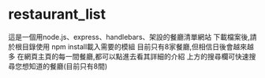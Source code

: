 # restaurant_list
這是一個用node.js、express、handlebars、架設的餐廳清單網站
下載檔案後,請於根目錄使用 npm install載入需要的模組
目前只有8家餐廳,但相信日後會越來越多
在網頁主頁的每一間餐廳,都可以點進去看其詳細的介紹
上方的搜尋欄可快速搜尋您想知道的餐廳(目前只有8間)
